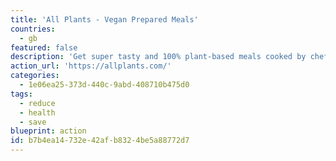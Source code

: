 ```yaml
---
title: 'All Plants - Vegan Prepared Meals'
countries:
  - gb
featured: false
description: 'Get super tasty and 100% plant-based meals cooked by chefs and delivered straight to your door. Two people getting six meals works out at £5 a meal, which is amazing. Use [this referral link](https://allplants.mention-me.com/me/referee/registerko/48827185/206943008/er/796b4fb5d581862f565aa73f01fe733b8576831c/fe/cw?epr=1) to get £10 off your first box. We''ll get £10 off our next box, so we''ll spend that saving on trees on [Offset Earth](https://offset.earth/philsturgeon). 🥳'
action_url: 'https://allplants.com/'
categories:
  - 1e06ea25-373d-440c-9abd-408710b475d0
tags:
  - reduce
  - health
  - save
blueprint: action
id: b7b4ea14-732e-42af-b832-4be5a88772d7
---
```

